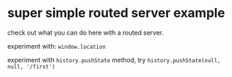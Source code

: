 # super simple routed server example

check out what you can do here with a routed server.

experiment with: `window.location`

experiment with `history.pushState` method, try `history.pushState(null, null, '/first')`
